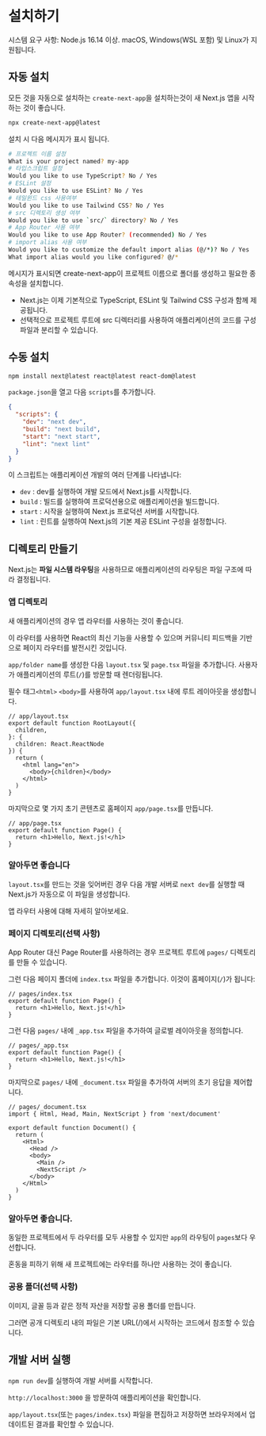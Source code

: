 # 설치하기

시스템 요구 사항: Node.js 16.14 이상. macOS, Windows(WSL 포함) 및 Linux가 지원됩니다.

## 자동 설치

모든 것을 자동으로 설치하는 `create-next-app`을 설치하는것이 새 Next.js 앱을 시작하는 것이 좋습니다.

```bash
npx create-next-app@latest
```

설치 시 다음 메시지가 표시 됩니다.

```bash
# 프로젝트 이름 설정
What is your project named? my-app
# 타입스크립트 설정
Would you like to use TypeScript? No / Yes
# ESLint 설정
Would you like to use ESLint? No / Yes
# 테일윈드 css 사용여부
Would you like to use Tailwind CSS? No / Yes
# src 디렉토리 생성 여부
Would you like to use `src/` directory? No / Yes
# App Router 사용 여부
Would you like to use App Router? (recommended) No / Yes
# import alias 사용 여부
Would you like to customize the default import alias (@/*)? No / Yes
What import alias would you like configured? @/*
```

메시지가 표시되면 create-next-app이 프로젝트 이름으로 폴더를 생성하고 필요한 종속성을 설치합니다.

- Next.js는 이제 기본적으로 TypeScript, ESLint 및 Tailwind CSS 구성과 함께 제공됩니다.
- 선택적으로 프로젝트 루트에 src 디렉터리를 사용하여 애플리케이션의 코드를 구성 파일과 분리할 수 있습니다.

## 수동 설치

```bash
npm install next@latest react@latest react-dom@latest
```

`package.json`을 열고 다음 `scripts`를 추가합니다.

```json
{
  "scripts": {
    "dev": "next dev",
    "build": "next build",
    "start": "next start",
    "lint": "next lint"
  }
}
```

이 스크립트는 애플리케이션 개발의 여러 단계를 나타냅니다:

- `dev` : dev를 실행하여 개발 모드에서 Next.js를 시작합니다.
- `build` :  빌드를 실행하여 프로덕션용으로 애플리케이션을 빌드합니다.
- `start` :  시작을 실행하여 Next.js 프로덕션 서버를 시작합니다.
- `lint` : 린트를 실행하여 Next.js의 기본 제공 ESLint 구성을 설정합니다.

## 디렉토리 만들기

Next.js는 **파일 시스템 라우팅**을 사용하므로 애플리케이션의 라우팅은 파일 구조에 따라 결정됩니다.

### 앱 디렉토리

새 애플리케이션의 경우 앱 라우터를 사용하는 것이 좋습니다.

이 라우터를 사용하면 React의 최신 기능을 사용할 수 있으며 커뮤니티 피드백을 기반으로 페이지 라우터를 발전시킨 것입니다.

`app/folder name`를 생성한 다음 `layout.tsx` 및 `page.tsx` 파일을 추가합니다. 사용자가 애플리케이션의 루트(`/`)를 방문할 때 렌더링됩니다.

필수 태그`<html>` `<body>`를 사용하여 `app/layout.tsx` 내에 루트 레이아웃을 생성합니다.

```tsx
// app/layout.tsx
export default function RootLayout({
  children,
}: {
  children: React.ReactNode
}) {
  return (
    <html lang="en">
      <body>{children}</body>
    </html>
  )
}
```

마지막으로 몇 가지 초기 콘텐츠로 홈페이지 `app/page.tsx`를 만듭니다.

```tsx
// app/page.tsx
export default function Page() {
  return <h1>Hello, Next.js!</h1>
}
```

### 알아두면 좋습니다

`layout.tsx`를 만드는 것을 잊어버린 경우 다음 개발 서버로 `next dev`를 실행할 때 Next.js가 자동으로 이 파일을 생성합니다.

앱 라우터 사용에 대해 자세히 알아보세요.

### 페이지 디렉토리(선택 사항)

App Router 대신 Page Router를 사용하려는 경우 프로젝트 루트에 `pages/` 디렉토리를 만들 수 있습니다.

그런 다음 페이지 폴더에 `index.tsx` 파일을 추가합니다. 이것이 홈페이지(`/`)가 됩니다:

```tsx
// pages/index.tsx
export default function Page() {
  return <h1>Hello, Next.js!</h1>
}
```

그런 다음 `pages/` 내에 `_app.tsx` 파일을 추가하여 글로벌 레이아웃을 정의합니다. 

```tsx
// pages/_app.tsx
export default function Page() {
  return <h1>Hello, Next.js!</h1>
}
```

마지막으로 `pages/` 내에 `_document.tsx` 파일을 추가하여 서버의 초기 응답을 제어합니다. 

```tsx
// pages/_document.tsx
import { Html, Head, Main, NextScript } from 'next/document'
 
export default function Document() {
  return (
    <Html>
      <Head />
      <body>
        <Main />
        <NextScript />
      </body>
    </Html>
  )
}
```

### 알아두면 좋습니다.

동일한 프로젝트에서 두 라우터를 모두 사용할 수 있지만 `app`의 라우팅이 `pages`보다 우선합니다. 

혼동을 피하기 위해 새 프로젝트에는 라우터를 하나만 사용하는 것이 좋습니다.

### 공용 폴더(선택 사항)

이미지, 글꼴 등과 같은 정적 자산을 저장할 공용 폴더를 만듭니다.

그러면 공개 디렉토리 내의 파일은 기본 URL(/)에서 시작하는 코드에서 참조할 수 있습니다.

## 개발 서버 실행

`npm run dev`를 실행하여 개발 서버를 시작합니다.

`http://localhost:3000` 을 방문하여 애플리케이션을 확인합니다.

`app/layout.tsx`(또는 `pages/index.tsx`) 파일을 편집하고 저장하면 브라우저에서 업데이트된 결과를 확인할 수 있습니다.